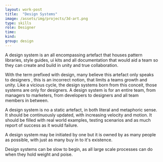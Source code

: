 ```yaml
---
layout: work-post
title:  "Design Systems"
image: /assets/img/projects/3d-art.png
type: skills
role: Designer
time: 
kind: 
group: design
---
```


A design system is an all encompassing artefact that houses pattern libraries, style guides, ui kits and all documentation that would aid a team so they can create and build in unity and true collaboration.

With the term prefixed with design, many believe this artefact only speaks to designers , this is an incorrect notion, that limits a teams growth and unity. Like a vicious cycle, the design systems born from this conceit, those systems are only for designers. A design system is for an entire team, from managers to marketers, from developers to designers and all team members in between.

A design system is no a static artefact, in both literal and metaphoric sense. It should be continuously updated, with increasing velocity and motion. It should be filled with real world examples, testing scenarios and as much report of success as it would failure. 

A design system may be initiated by one but it is owned by as many people as possible, with just as many buy in to it's existence.

Design systems can be slow to begin, as all large scale processes can do when they hold weight and poise.